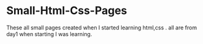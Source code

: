 # Small-Html-Css-Pages
These all  small pages created  when I started learning  html,css .
all are from day1 when starting I was learning.
